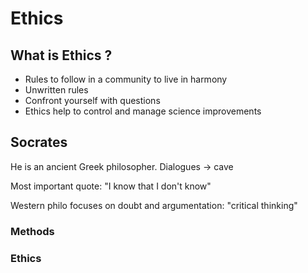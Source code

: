 # Ethics

## What is Ethics ?
- Rules to follow in a community to live in harmony
- Unwritten rules
- Confront yourself with questions
- Ethics help to control and manage science improvements

## Socrates
He is an ancient Greek philosopher.
Dialogues -> cave

Most important quote:
"I know that I don't know"

Western philo focuses on doubt and argumentation: "critical thinking"
### Methods
### Ethics
